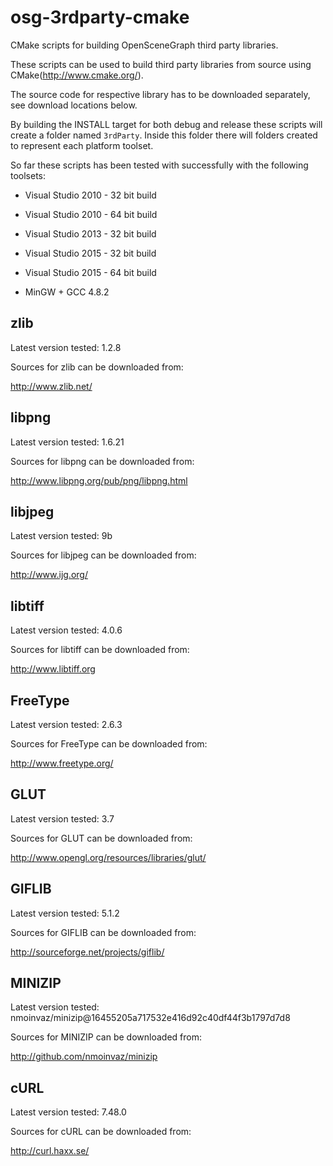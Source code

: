 osg-3rdparty-cmake
==================

CMake scripts for building OpenSceneGraph third party libraries.

These scripts can be used to build third party libraries from source using CMake(http://www.cmake.org/). 

The source code for respective library has to be downloaded separately, see download locations below.

By building the INSTALL target for both debug and release these scripts will create a folder named `3rdParty`.
Inside this folder there will folders created to represent each platform toolset.

So far these scripts has been tested with successfully with the following toolsets:

* Visual Studio 2010 - 32 bit build
* Visual Studio 2010 - 64 bit build

* Visual Studio 2013 - 32 bit build

* Visual Studio 2015 - 32 bit build
* Visual Studio 2015 - 64 bit build

* MinGW + GCC 4.8.2


zlib
----
Latest version tested: 1.2.8

Sources for zlib can be downloaded from:

http://www.zlib.net/


libpng
------
Latest version tested: 1.6.21

Sources for libpng can be downloaded from:

http://www.libpng.org/pub/png/libpng.html


libjpeg
-------
Latest version tested: 9b

Sources for libjpeg can be downloaded from:

http://www.ijg.org/


libtiff
-------
Latest version tested: 4.0.6

Sources for libtiff can be downloaded from:

http://www.libtiff.org


FreeType
--------
Latest version tested: 2.6.3

Sources for FreeType can be downloaded from:

http://www.freetype.org/


GLUT
----
Latest version tested: 3.7

Sources for GLUT can be downloaded from:

http://www.opengl.org/resources/libraries/glut/


GIFLIB
------
Latest version tested: 5.1.2

Sources for GIFLIB can be downloaded from:

http://sourceforge.net/projects/giflib/


MINIZIP
-------

Latest version tested: nmoinvaz/minizip@16455205a717532e416d92c40df44f3b1797d7d8

Sources for MINIZIP can be downloaded from:

http://github.com/nmoinvaz/minizip


cURL
----

Latest version tested: 7.48.0

Sources for cURL can be downloaded from:

http://curl.haxx.se/
